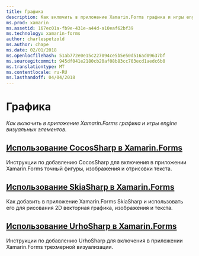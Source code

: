 ```yaml
---
title: Графика
description: Как включить в приложение Xamarin.Forms графика и игры engine визуальных элементов.
ms.prod: xamarin
ms.assetid: 167ec01a-fb9e-431e-a44d-a10eaf62bf39
ms.technology: xamarin-forms
author: charlespetzold
ms.author: chape
ms.date: 02/01/2018
ms.openlocfilehash: 51ab772e0e15c227094ce5b5e50d516ad09637bf
ms.sourcegitcommit: 945df041e2180cb20af08b83cc703ecd1aedc6b0
ms.translationtype: MT
ms.contentlocale: ru-RU
ms.lasthandoff: 04/04/2018
---
```

# <a name="graphics"></a>Графика

_Как включить в приложение Xamarin.Forms графика и игры engine визуальных элементов._

## <a name="using-cocossharp-in-xamarinformscocossharpmd"></a>[Использование CocosSharp в Xamarin.Forms](cocossharp.md)

Инструкции по добавлению CocosSharp для включения в приложении Xamarin.Forms точный фигуры, изображения и отрисовки текста.

## <a name="using-skiasharp-in-xamarinformsskiasharpindexmd"></a>[Использование SkiaSharp в Xamarin.Forms](skiasharp/index.md)

Как добавить в приложение Xamarin.Forms SkiaSharp и использовать его для рисования 2D векторная графика, изображения и текста.

## <a name="using-urhosharp-in-xamarinformsurhosharpmd"></a>[Использование UrhoSharp в Xamarin.Forms](urhosharp.md)

Инструкции по добавлению UrhoSharp для включения в приложении Xamarin.Forms трехмерной визуализации.
